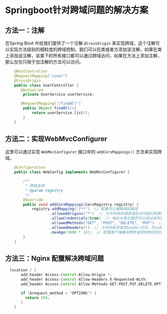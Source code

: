 # Springboot针对跨域问题的解决方案

## 方法一：注解

在Spring Boot 中给我们提供了一个注解 `@CrossOrigin` 来实现跨域，这个注解可以实现方法级别的细粒度的跨域控制。我们可以在类或者方添加该注解，如果在类上添加该注解，该类下的所有接口都可以通过跨域访问，如果在方法上添加注解，那么仅仅只限于加注解的方法可以访问。

```java
    @RestController
    @RequestMapping("/user")
    @CrossOrigin
    public class UserController {
       @Autowired
        private UserService userService;

       @RequestMapping("/findAll")
        public Object findAll(){
            return userService.list();
        }
    }

```

## 方法二：实现WebMvcConfigurer

这里可以通过实现 `WebMvcConfigurer` 接口中的 `addCorsMappings()` 方法来实现跨域。

```java
    @Configuration
    public class WebConfig implements WebMvcConfigurer {

        /**
         * 跨域支持
         * @param registry
         */
        @Override
        public void addCorsMappings(CorsRegistry registry) {
            registry.addMapping("/**")  // 配置可以被跨域的路径
                    .allowedOrigins("*")  // 允许所有的请求域名访问我们的跨域资源，可以固定单条或者多条内容
                    .allowCredentials(true)  // 响应头表示是否可以将对请求的响应暴露给页面。返回true则可以，其他值均不可以
                    .allowedMethods("GET", "POST", "DELETE", "PUT")  // 允许输入参数的请求方法访问该跨域资源服务器，如：POST、GET、PUT、OPTIONS、DELETE等。
                    .allowedHeaders(*)  // 允许所有的请求header访问，可以自定义设置任意请求头信息，如："X-YAUTH-TOKEN"
                    .maxAge(3600 * 24);  // 配置客户端缓存预检请求的响应的时间（以秒为单位）。默认设置为1800秒（30分钟）。
        }
    }
```

## 方法三：Nginx 配置解决跨域问题

```java
  location / {
       add_header Access-Control-Allow-Origin *;
       add_header Access-Control-Allow-Headers X-Requested-With;
       add_header Access-Control-Allow-Methods GET,POST,PUT,DELETE,OPTIONS;

       if ($request_method = 'OPTIONS') {
         return 204;
       }
    }
```

